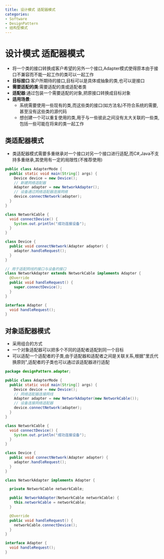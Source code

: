 ```yaml
---
title: 设计模式 适配器模式
categories:
- Software
- DesignPattern
- 结构型模式
---
```

# 设计模式 适配器模式

- 将一个类的接口转换成客户希望的另外一个接口,Adapter模式使得原本由于接口不兼容而不能一起工作的类可以一起工作
- **目标接口**:客户所期待的接口,目标可以是具体或抽象的类,也可以是接口
- **需要适配的类**:需要适配的类或适配者类
- **适配器**:通过包装一个需要适配的对象,把原接口转换成目标对象
- **适用场景**:
  - 系统需要使用一些现有的类,而这些类的接口(如方法名)不符合系统的需要,甚至没有这些类的源代码
  - 想创建一个可以重复使用的类,用于与一些彼此之间没有太大关联的一些类,包括一些可能在将来的类一起工作

## 类适配器模式

-  类适配器模式需要多重继承对一个接口对另一个接口进行适配,而C#,Java不支持多重继承,其使用有一定的局限性(不推荐使用)

```java
public class AdapterMode {
  public static void main(String[] args) {
    Device device = new Device();
    // 新建网络适配器
    Adapter adapter = new NetworkAdapter();
    // 设备通过网络适配器连接网络
    device.connectNetwork(adapter);
  }
}

class NetworkCable {
  void connectDevice() {
    System.out.println("成功连接设备");
  }
}

class Device {
  public void connectNetwork(Adapter adapter) {
    adapter.handleRequest();
  }
}

// 用于适配网线的接口与设备的接口
class NetworkAdapter extends NetworkCable implements Adapter {
  @Override
  public void handleRequest() {
    super.connectDevice();
  }
}

interface Adapter {
  void handleRequest();
}
```

## 对象适配器模式

- 采用组合的方式
- 一个对象适配器可以把多个不同的适配者适配到同一个目标
- 可以适配一个适配者的子类,由于适配器和适配者之间是关联关系,根据"里氏代换原则",适配者的子类也可以通过该适配器进行适配

```java
package designPattern.adapter;

public class AdapterMode {
  public static void main(String[] args) {
    Device device = new Device();
    // 网络适配器连接网线
    Adapter adapter = new NetworkAdapter(new NetworkCable());
    // 设备连接网络适配器
    device.connectNetwork(adapter);
  }
}

class NetworkCable {
  void connectDevice() {
    System.out.println("成功连接设备");
  }
}

class Device {
  public void connectNetwork(Adapter adapter) {
    adapter.handleRequest();
  }
}

class NetworkAdapter implements Adapter {

  private NetworkCable networkCable;

  public NetworkAdapter(NetworkCable networkCable) {
    this.networkCable = networkCable;
  }

  @Override
  public void handleRequest() {
    networkCable.connectDevice();
  }
}

interface Adapter {
  void handleRequest();
}
```

